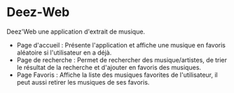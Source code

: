 # Deez-Web
Deez'Web une application d'extrait de musique.

- Page d'accueil : Présente l'application et affiche une musique en favoris aléatoire si l'utilisateur en a déjà.
- Page de recherche : Permet de rechercher des musique/artistes, de trier le résultat de la recherche et d'ajouter en favoris des musiques.
- Page Favoris : Affiche la liste des musiques favorites de l'utilisateur, il peut aussi retirer les musiques de ses favoris.